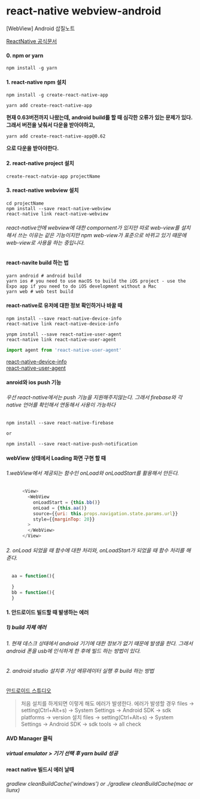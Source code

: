 # react-native webview-android
[WebView] Android 삽질노트

[ReactNative 공식문서](https://reactnative.dev/docs/0.50/webview)
#### 0. npm or yarn
```npm
npm install -g yarn
```

#### 1. react-native npm 설치
```npm
npm install -g create-react-native-app
```
```npm
yarn add create-react-native-app
```
__현재 0.63버전까지 나왔는데, android build를 할 때 심각한 오류가 있는 문제가 있다. 그래서 버전을 낮춰서 다운을 받아야하고,__
```npm
yarn add create-react-native-app@0.62
```
__으로 다운을 받아야한다.__

#### 2. react-native project 설치
```npm
create-react-natvie-app projectName
```

#### 3. react-native webview 설치
```npm
cd projectName
npm install --save react-native-webview
react-native link react-native-webview
```

###### react-native안에 webview에 대한 compornent가 있지만 따로 web-view를 설치해서 쓰는 이유는 같은 기능이지만 npm web-view가 표준으로 바뀌고 있기 떄문에 web-view로 사용을 하는 중입니다.

#### react-navite build 하는 법
```npm
yarn android # android build
yarn ios # you need to use macOS to build the iOS project - use the Expo app if you need to do iOS development without a Mac
yarn web # web test build
```

#### react-native로 유저에 대한 정보 확인하거나 바꿀 때
```npm
npm install --save react-native-device-info
react-native link react-native-device-info

ynpm install --save react-native-user-agent
react-native link react-native-user-agent
```

``` js
import agent from 'react-native-user-agent'
```
[react-native-device-info](https://github.com/react-native-community/react-native-device-info)<br/>
[react-native-user-agent](https://www.npmjs.com/package/react-native-user-agent/v/0.0.9)

#### anroid와 ios push 기능
###### 우선 react-native에서는 push 기능을 지원해주지않는다. 그래서 firebase와 각 native 언어를 확인해서 연동해서 사용이 가능하다
```npm
npm install --save react-native-firebase 

or 

npm install --save react-native-push-notification
```

#### webView 상태에서 Loading 화면 구현 할 때

###### 1.webView에서 제공되는 함수인 onLoad와 onLoadStart를 활용해서 만든다.
```js
      <View>
        <WebView
          onLoadStart = {this.bb()}
          onLoad = {this.aa()}
          source={{uri: this.props.navigation.state.params.url}}
          style={{marginTop: 20}}
        >
        </WebView>
      </View>
```

###### 2. onLoad 되었을 때 함수에 대한 처리와, onLoadStart가 되었을 때 함수 처리를 해준다.
```js
  aa = function(){

  }
  bb = function(){
  }
```
#### 1. 안드로이드 빌드할 때 발생하는 에러

##### 1) build 자체 에러
###### 1. 현재 데스크 상태에서 android 기기에 대한 정보가 없기 떄문에 발생을 한다. 그래서 android 폰을 usb에 인식하게 한 후에 빌드 하는 방법이 있다.
###### 2. android studio 설치후 가상 에뮤레이터 실행 후 build 하는 방법
[안드로이드 스튜디오](https://developer.android.com/studio/install?hl=ko)<br>
> 처음 설치를 하게되면 이렇게 해도 에러가 발생한다. 
> 에러가 발생할 경우 files -> setting(Ctrl+Alt+s) -> System Settings -> Android SDK -> sdk platforms -> version 설치
> files -> setting(Ctrl+Alt+s) -> System Settings -> Android SDK -> sdk tools -> all check

#### AVD Manager 클릭
##### virtual emulator > 기기 선택 후 yarn build 성공

#### react native 빌드시 에러 날때
###### gradlew cleanBuildCache('windows') or ./gradlew cleanBuildCache(mac or liunx)
